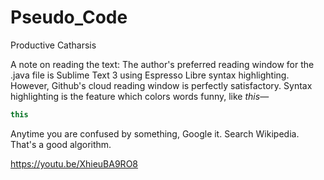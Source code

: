 # Pseudo_Code
Productive Catharsis

A note on reading the text:
The author's preferred reading window for the .java file is Sublime Text 3 using Espresso Libre syntax highlighting.
However, Github's cloud reading window is perfectly satisfactory.
Syntax highlighting is the feature which colors words funny, like *this*—
```java
this
```
Anytime you are confused by something, Google it. Search Wikipedia. 
That's a good algorithm.

https://youtu.be/XhieuBA9RO8
